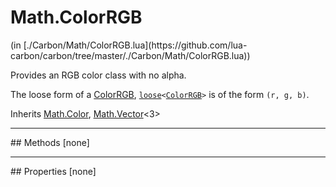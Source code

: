 <link href="../../style.css" rel="stylesheet" type="text/css"/>
<h1 class="class-title">Math.ColorRGB</h1>
<span class="file-link">(in [./Carbon/Math/ColorRGB.lua](https://github.com/lua-carbon/carbon/tree/master/./Carbon/Math/ColorRGB.lua))</span><br/>

Provides an RGB color class with no alpha.

The loose form of a <a href="Classes/Math.ColorRGB">ColorRGB</a>, <code><a href="Types#loose">loose</a>&lt;<a href="Classes/Math.ColorRGB">ColorRGB</a>&gt;</code> is of the form <code>(r, g, b)</code>.

<span class="bold">Inherits <a href="Classes/Math.Color">Math.Color</a>, <a href="Classes/Math.Vector">Math.Vector</a><3></span>

<hr />
## Methods
[none]

<hr />
## Properties
[none]